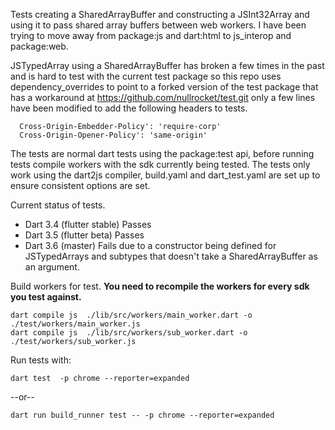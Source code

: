 

Tests creating a SharedArrayBuffer and constructing a JSInt32Array and using it to 
pass shared array buffers between web workers. I have been trying to move away from package:js and dart:html to 
js_interop and package:web. 

JSTypedArray using a SharedArrayBuffer has broken a few times in the past and is hard to test with the 
current test package so this repo uses dependency_overrides to point to a forked version of the test package that has a workaround at https://github.com/nullrocket/test.git  only a few lines have
been modified to add the following headers to tests.  

```
  Cross-Origin-Embedder-Policy': 'require-corp'   
  Cross-Origin-Opener-Policy': 'same-origin'
```

The tests are normal dart tests using the package:test api, before running tests compile workers with the sdk currently
being tested.   The tests only work using the dart2js
compiler, build.yaml and dart_test.yaml are set up to ensure consistent options are set.



Current status of tests.

  * Dart 3.4 (flutter stable) Passes
  * Dart 3.5 (flutter beta) Passes 
  * Dart 3.6 (master)  Fails due to a constructor being defined for JSTypedArrays and subtypes that doesn't take a SharedArrayBuffer
as an argument.



Build workers for test. 
**You need to recompile the workers for every sdk you test against.** 

```shell
dart compile js  ./lib/src/workers/main_worker.dart -o ./test/workers/main_worker.js
dart compile js  ./lib/src/workers/sub_worker.dart -o ./test/workers/sub_worker.js
```


Run tests with:
```shell
dart test  -p chrome --reporter=expanded
```
--or--
```shell
dart run build_runner test -- -p chrome --reporter=expanded
```



